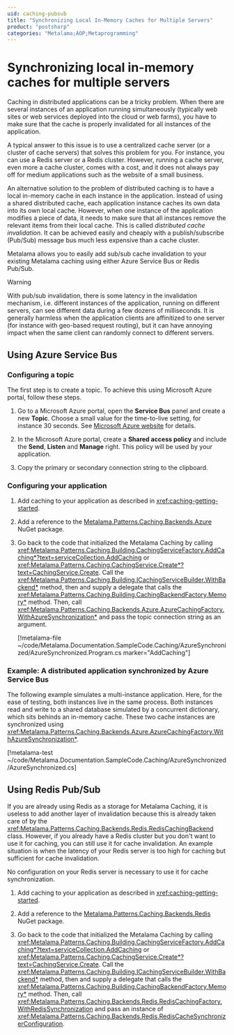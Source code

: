 ```yaml
---
uid: caching-pubsub
title: "Synchronizing Local In-Memory Caches for Multiple Servers"
product: "postsharp"
categories: "Metalama;AOP;Metaprogramming"
---
```

# Synchronizing local in-memory caches for multiple servers

Caching in distributed applications can be a tricky problem. When there are several instances of an application running simultaneously (typically web sites or web services deployed into the cloud or web farms), you have to make sure that the cache is properly invalidated for all instances of the application.

A typical answer to this issue is to use a centralized cache server (or a cluster of cache servers) that solves this problem for you. For instance, you can use a Redis server or a Redis cluster. However, running a cache server, even more a cache cluster, comes with a cost, and it does not always pay off for medium applications such as the website of a small business.

An alternative solution to the problem of distributed caching is to have a local in-memory cache in each instance in the application. Instead of using a shared distributed cache, each application instance caches its own data into its own local cache. However, when one instance of the application modifies a piece of data, it needs to make sure that all instances remove the relevant items from their local cache. This is called *distributed cache invalidation*. It can be achieved easily and cheaply with a publish/subscribe (Pub/Sub) message bus much less expensive than a cache cluster. 

Metalama allows you to easily add sub/sub cache invalidation to your existing Metalama caching using either Azure Service Bus or Redis Pub/Sub.

> [!WARNING]
> With pub/sub invalidation, there is some latency in the invalidation mechanism, i.e. different instances of the application, running on different servers, can see different data during a few dozens of milliseconds. It is generally harmless when the application clients are affinitized to one server (for instance with geo-based request routing), but it can have annoying impact when the same client can randomly connect to different servers.


## Using Azure Service Bus


### Configuring a topic

The first step is to create a topic. To achieve this using Microsoft Azure portal, follow these steps.

1. Go to a Microsoft Azure portal, open the **Service Bus** panel and create a new **Topic**. Choose a small value for the time-to-live setting, for instance 30 seconds. See [Microsoft Azure website](https://learn.microsoft.com/en-us/azure/service-bus-messaging/service-bus-quickstart-topics-subscriptions-portal) for details. 

2. In the Microsoft Azure portal, create a **Shared access policy** and include the **Send**, **Listen** and **Manage** right. This policy will be used by your application. 

3. Copy the primary or secondary connection string to the clipboard.


### Configuring your application

1. Add caching to your application as described in <xref:caching-getting-started>. 

2. Add a reference to the [Metalama.Patterns.Caching.Backends.Azure](https://www.nuget.org/packages/Metalama.Patterns.Caching.Backends.Azure/) NuGet package. 

3. Go back to the code that initialized the Metalama Caching by calling <xref:Metalama.Patterns.Caching.Building.CachingServiceFactory.AddCaching*?text=serviceCollection.AddCaching>  or <xref:Metalama.Patterns.Caching.CachingService.Create*?text=CachingService.Create>. Call the <xref:Metalama.Patterns.Caching.Building.ICachingServiceBuilder.WithBackend*> method, then and supply a delegate that calls the <xref:Metalama.Patterns.Caching.Building.CachingBackendFactory.Memory*> method. Then, call  <xref:Metalama.Patterns.Caching.Backends.Azure.AzureCachingFactory.WithAzureSynchronization*> and pass the topic connection string as an argument.

    [!metalama-file ~/code/Metalama.Documentation.SampleCode.Caching/AzureSynchronized/AzureSynchronized.Program.cs marker="AddCaching"]

### Example: A distributed application synchronized by Azure Service Bus

The following example simulates a multi-instance application. Here, for the ease of testing, both instances live in the same process. Both instances read and write to a shared database simulated by a concurrent dictionary, which sits behinds an in-memory cache. These two cache instances are synchronized using <xref:Metalama.Patterns.Caching.Backends.Azure.AzureCachingFactory.WithAzureSynchronization*>. 

[!metalama-test ~/code/Metalama.Documentation.SampleCode.Caching/AzureSynchronized/AzureSynchronized.cs]


## Using Redis Pub/Sub

If you are already using Redis as a storage for Metalama Caching, it is useless to add another layer of invalidation because this is already taken care of by the <xref:Metalama.Patterns.Caching.Backends.Redis.RedisCachingBackend> class. However, if you already have a Redis cluster but you don't want to use it for caching, you can still use it for cache invalidation. An example situation is when the latency of your Redis server is too high for caching but sufficient for cache invalidation. 

No configuration on your Redis server is necessary to use it for cache synchronization.


1. Add caching to your application as described in <xref:caching-getting-started>. 
 
2. Add a reference to the [Metalama.Patterns.Caching.Backends.Redis](https://www.nuget.org/packages/Metalama.Patterns.Caching.Backends.Redis/) NuGet package. 

3. Go back to the code that initialized the Metalama Caching by calling <xref:Metalama.Patterns.Caching.Building.CachingServiceFactory.AddCaching*?text=serviceCollection.AddCaching>  or <xref:Metalama.Patterns.Caching.CachingService.Create*?text=CachingService.Create>. Call the <xref:Metalama.Patterns.Caching.Building.ICachingServiceBuilder.WithBackend*> method, then and supply a delegate that calls the <xref:Metalama.Patterns.Caching.Building.CachingBackendFactory.Memory*> method. Then, call  <xref:Metalama.Patterns.Caching.Backends.Redis.RedisCachingFactory.WithRedisSynchronization> and pass an instance of <xref:Metalama.Patterns.Caching.Backends.Redis.RedisCacheSynchronizerConfiguration>.
